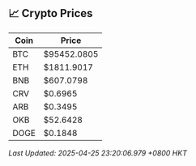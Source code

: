 ## 📈 Crypto Prices

| Coin | Price |
| ---- | ----- |
| BTC | $95452.0805 |
| ETH | $1811.9017 |
| BNB | $607.0798 |
| CRV | $0.6965 |
| ARB | $0.3495 |
| OKB | $52.6428 |
| DOGE | $0.1848 |

_Last Updated: 2025-04-25 23:20:06.979 +0800 HKT_